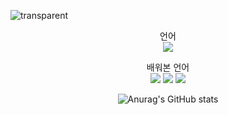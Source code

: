 ![transparent](https://capsule-render.vercel.app/api?type=transparent&fontColor=0000FF&text=Blue's%20GitHub%20&height=150&fontSize=60)

<p align="center">
    언어
  <br>
    <img src="https://img.shields.io/badge/Python-3776AB?style=for-the-badge&logo=Python&logoColor=white">
</p>


<p align="center">
    배워본 언어
  <br>
    <img src="https://img.shields.io/badge/HTML5-E34F26?style=for-the-badge&logo=HTML5&logoColor=white"/>
    <img src="https://img.shields.io/badge/JavaScript-F7DF1E?style=for-the-badge&logo=JavaScript&logoColor=white"/>
    <img src="https://img.shields.io/badge/C++-00599C?style=for-the-badge&logo=C++&logoColor=white"/>
</p>


<div align="center">
    
![Anurag's GitHub stats](https://github-readme-stats.vercel.app/api?username=Bluebla1004&show_icons=true)
    
</div>
